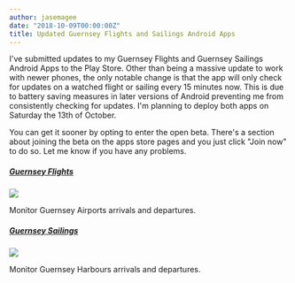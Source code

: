 ```yaml
---
author: jasemagee
date: "2018-10-09T00:00:00Z"
title: Updated Guernsey Flights and Sailings Android Apps
---
```


I've submitted updates to my Guernsey Flights and Guernsey Sailings Android Apps to the Play Store. Other than being a massive update to work with newer phones, the only notable change is that the app will only check for updates on a watched flight or sailing every 15 minutes now. This is due to battery saving measures in later versions of Android preventing me from consistently checking for updates. I'm planning to deploy both apps on Saturday the 13th of October.

You can get it sooner by opting to enter the open beta. There's a section about joining the beta on the apps store pages and you just click "Join now" to do so. Let me know if you have any problems.

<div class="row">
    <div class="col s12 m6">
        <div class="center-align">
            <a href="https://play.google.com/store/apps/details?id=com.reformsoft.guernseyflights.app">
                <h5>Guernsey Flights</h5>
                <img class="responsive-img" src="/img/flights114.png">
            </a>
            <p>Monitor Guernsey Airports arrivals and departures.</p>
        </div>
    </div>
    <div class="col s12 m6">
        <div class="center-align">
            <a href="https://play.google.com/store/apps/details?id=reformosft.guernseysailings&hl=en_GB">
                <h5>Guernsey Sailings</h5>
                <img class="responsive-img" src="/img/boats114.png">
            </a>
            <p>Monitor Guernsey Harbours arrivals and departures.</p>
        </div>
    </div>
</div>